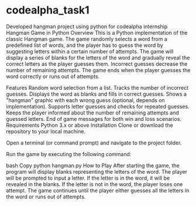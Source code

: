 # codealpha_task1
Developed hangman project using python for codealpha internship
Hangman Game in Python
Overview
This is a Python implementation of the classic Hangman game. The game randomly selects a word from a predefined list of words, and the player has to guess the word by suggesting letters within a certain number of attempts. The game will display a series of blanks for the letters of the word and gradually reveal the correct letters as the player guesses them. Incorrect guesses decrease the number of remaining attempts. The game ends when the player guesses the word correctly or runs out of attempts.

Features
Random word selection from a list.
Tracks the number of incorrect guesses.
Displays the word as blanks and fills in correct guesses.
Shows a "hangman" graphic with each wrong guess (optional, depends on implementation).
Supports letter guesses and checks for repeated guesses.
Keeps the player informed about the number of remaining attempts and guessed letters.
End of game messages for both win and loss scenarios.
Requirements
Python 3.x or above
Installation
Clone or download the repository to your local machine.

Open a terminal (or command prompt) and navigate to the project folder.

Run the game by executing the following command:

bash
Copy
python hangman.py
How to Play
After starting the game, the program will display blanks representing the letters of the word.
The player will be prompted to input a letter.
If the letter is in the word, it will be revealed in the blanks.
If the letter is not in the word, the player loses one attempt.
The game continues until the player either guesses all the letters in the word or runs out of attempts.
